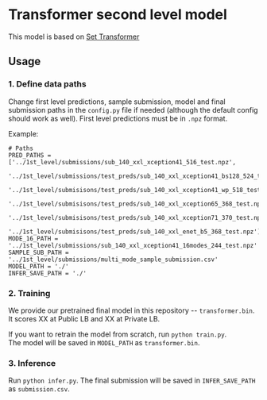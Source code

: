 # Transformer second level model
This model is based on [Set Transformer](https://arxiv.org/abs/1810.00826)

## Usage
### 1. Define data paths
Change first level predictions, sample submission, model and final submission paths in the `config.py` file if needed (although the default config should work as well). First level predictions must be in `.npz` format.

Example:
```
# Paths
PRED_PATHS = ['../1st_level/submissions/sub_140_xxl_xception41_516_test.npz',
              '../1st_level/submissions/test_preds/sub_140_xxl_xception41_bs128_524_test.npz',
              '../1st_level/submisisons/test_preds/sub_140_xxl_xception41_wp_518_test.npz',
              '../1st_level/submisisons/test_preds/sub_140_xxl_xception65_368_test.npz',
              '../1st_level/submisisons/test_preds/sub_140_xxl_xception71_370_test.npz',
              '../1st_level/submisisons/test_preds/sub_140_xxl_enet_b5_368_test.npz']
MODE_16_PATH = '../1st_level/submissions/sub_140_xxl_xception41_16modes_244_test.npz'
SAMPLE_SUB_PATH = '../1st_level/submissions/multi_mode_sample_submission.csv'
MODEL_PATH = './'
INFER_SAVE_PATH = './'
```

### 2. Training
We provide our pretrained final model in this repository -- `transformer.bin`. It scores XX at Public LB and XX at Private LB.

If you want to retrain the model from scratch, run `python train.py`.   
The model will be saved in `MODEL_PATH` as `transformer.bin`.

### 3. Inference
Run `python infer.py`. The final submission will be saved in `INFER_SAVE_PATH` as `submission.csv`.
